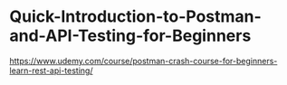 # Quick-Introduction-to-Postman-and-API-Testing-for-Beginners
https://www.udemy.com/course/postman-crash-course-for-beginners-learn-rest-api-testing/
